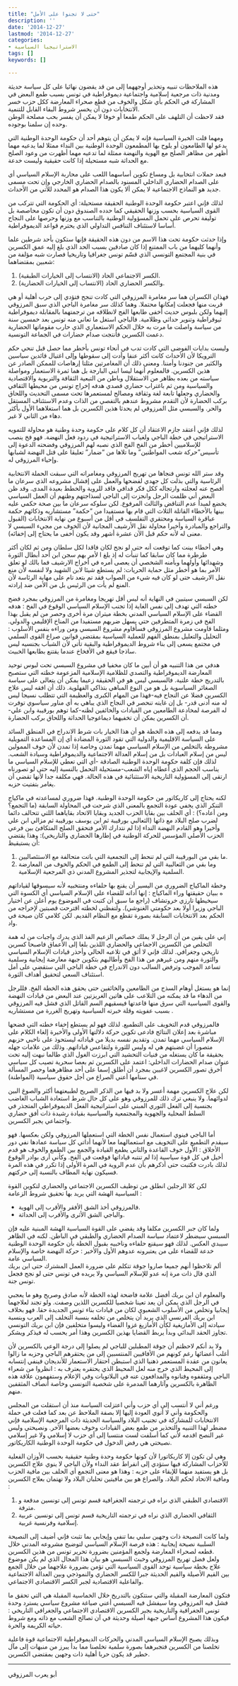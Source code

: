 ```yaml
---
title: "حتى لا تجنوا على الأمل"
description: ''
date: '2014-12-27'
lastmod: '2014-12-27'
categories:
- الاستراتيجيا السياسية
tags: []
keywords: []

---
```

هذه الملاحظات تنبيه وتحذير أوجههما إلى من قد يقضون نهائيا على كل سياسة حديثة ومدنية ذات مرجعية إسلامية واجتماعية ديموقراطية في تونس بسبب طمع البعض في المشاركة في الحكم بأي شكل والخوف من قطع صحراء المعارضة ككل حزب خسر الانتخابات دون أن يخسر شروط البقاء القابل للتنمية.  
فقد لاحظت أن التلهف على الحكم طمعا أو خوفا لا يمكن أن يفسر بحب مصلحة الوطن وحده إن سلمنا بوجوده.

ومهما قلت الخبرة السياسية فإنه لا يمكن أن يتوهم أحد أن حكومة الوحدة الوطنية التي يدعو لها الطامعون أو يلوح بها المطمعون الوحدة الوطنية بين النداء ممثلا لما يدعيه مهما أظهر من مظاهر الصلح مع الهوية والنهضة ممثلة لما تدعيه مهما أظهرت من وعود الصلح مع الحداثة شبه مستحيلة إذا كانت حقيقية وليست خدعة.

فبعد حملات انتخابية بل ومساع تكوين أساسهما اللعب على محاربة الإسلام السياسي أي على الصدام الحضاري الداخلي المسنود بالصدام الحضاري الخارجي وإن تحت مسمى جديد هو النماذج الاجتماعية لا يمكن ألا يكون هذا الصدام هو المحدد للآتي من الأحداث.

لذلك فإني اعتبر حكومة الوحدة الوطنية الحقيقة مستحيلة: أي الحكومة التي تتركب من القوى السياسية بحسب وزنها الحقيقي كما حدده الصندوق دون أن تكون محاصصة بل توليفة تحرص على تحمل المسؤولية الوطنية بالتناسب مع وزنها وحرصها على النجاح أساسا لاستئناف التنافس التداولي الذي يحترم قواعد الديموقراطية.

وإذا حدثت حكومة تحت هذا الاسم من دون هذه الحقيقة فإنها ستكون بأحد شرطين علما وأنهما كليهما من باب الممتنع إذا كان صادقين بسبب الحد الذي بلغ إليه عمق الكسرين في بنية المجتمع التونسي الذي قسّم تونس جغرافيا وتاريخيا فصارت شبه مؤلفة من شعبين بمقتضاهما:

1. الكسر الاجتماعي الحاد (الانتساب إلى الخيارات الطبقية).
2. والكسر الحضاري الحاد (الانتساب إلى الخيارات الحضارية).

فهذان الكسران هما سر مغامرة المرزوقي التي كادت تنجح فتؤدي إلى حرب أهلية أو هي قربت منها فجعلت إمكانها محتملا. وهما كذلك سر مغامرة الباجي الذي سبق المرزوقي إليهما ولكن بلبوس حديث أخفى طابعها الفج لانطلاقه من ترجمتهما بالمقابلة ديموقراطية ثيوقراطية وتنوير حداثي وظلامية. فالباجي استغل ما تعاني منه تونس بعد خمسين سنة من سياسة واصلت ما مرت به خلال الحكم الاستعماري الذي حارب مقوماتها الحضارية دعمت الكسرين فأنتجت صدام حضارات في الجماعة التونسية.

وليست بدايات الفوضى التي كادت تدب في أنحاء تونس بأخطر مما حصل قبل تنحي حكم الترويكا لأن الأحداث كانت أكثر عنفا وأدت إلى سقوطها وإلى اغتيال قائدين سياسين والكثير من جنودنا وأمننا. ومعنى ذلك أن المغامرتين مثلتا إرهاصات للممكن الصادر عن هذين الكسرين. فالمعلوم أنهما ليسا ابني البارجة بل هما ثمرة الاستعمار ومواصلة سياسته من بعده بظاهر من الاستقلال وباطن من التبعية الثقافة والتربوية والاقتصادية والسياسية ومن ثم باغتراب حضاري قصدي هدفه إخراج تونس من محيطها الثقافي والحضاري وجعلها تابعة لغة وثقافة ومصالح لمستعمرها تحت مسمى التحديث واللحاق بركب الحضارة لأن التقدم مشروط عندهم بالتفصي من الذات وعدم الاستئناف المستقل والحر. والسبسي مثل المرزوقي لم يحدثا هذين الكسرين بل هما استغلاهما الأول بأكثر دهاء من الثاني لا غير.

لذلك فإني أعتقد جازم الاعتقاد أن كل كلام على حكومة وحدة وطنية هو محاولة للتمويه الاستراتيجي في خطة الباجي ولغياب الاستراتيجية في ردود فعل النهضة. فهو فخ ينصب للإسلاميين أخطر من الفخ الفج الذي نصبه لهم المرزوقي وفضحته الدعوة إلى تأسيس”حركة شعب المواطنين” وما تلاها من “ضمار” تعليقا على قتل النهضة لشبابها وإحياء المرزوقي له.

وقد ستر الله تونس فنجاها من تهريج المرزوقي ومغامراته التي سبقت الحملة الانتخابية الرئاسية والتي بذلت كل جهدي لفضحها والعمل على إفشال مشروعه الذي سرعان ما أفصح عنه لعجلته وارتجاله ككل فكر قدافي فاقد للروية والخطط بعيدة المدى. وقد ظن البعض أني ظلمت الرجل وانجزت إلى الباجي لسذاجتهم وظنهم أن العمل السياسي يخضع لمبدأ عدم التناقض والثالث المرفوع. لكن سلوكه سرعان ما بين صحة حكمي عليه بينها بالأخطاء القاتلة الثلاث التي قام بها مستفيدا من “حكمة” مستشاريه وذكائهم حكمة عباقرة السياسة ومحتقري التفلسف في أقل من أسبوع من نهاية الانتخابات (القبول والتراجع والمبادرة وأخيرا محاولة نقل الأرشيف المجانية لأن الخوف من مجيء السبسي لا معنى له لأنه حكم قبل الآن عشرة أشهر وقد يكون أخفى ما يحتاج إلى إخفائه).

وهي أخطاء بينت كما توقعت أنه حتى لو نجح لكان فاقدا لكل سلطان ومن ثم لكان أكثر طرطرة مما كان سابقا كما تنبأت له إذ بلغ ا لأمر بهم سجن ابن أحد أبطال الثورة وشهدائها وأولهما وبأمنه الشخصي أن يعصى أمره في أخراج الارشيف فما بالك لو تعلق الأمر بما هو أخطر مثل حماية الحريات: لم يستطع شيئا لابن الشهيد ولا لنفسه لأن منع نقل الارشيف حتى لو كان فيه شيء من الصواب فقد تم بتعد تام على مهابة الرئاسة لأن المنع لم يأت من الرئيس بل من الأمن ضد إرادته.

لكن السبسي سيتبين في النهاية أنه ليس أقل تهريجا ومغامرة من المرزوقي بمجرد فضح خطته التي تهدف إلى نفس الغاية إذا تجنب الإسلام السياسي الوقوع في الفخ : هدفه القضاء على الإسلام السياسي المدني بخطة ميتران مرة أخرى وحصر من لم يقبل بهذا الفخ في زمرة المتطرفين حتي يسهل ضربهم مستفيدا من المناخ الإقليمي والدولي. ومثلما قاومت مشروع المرزوقي فسأقاوم مشروع السبسي ومن وراءه بنفس الأسلوب : التحليل والتعليل بمنطق الفهم للعملية السياسية بمقتضى قوانين صراع القوى السلمي في مجتمع يسعى إلى بناء شروط الديموقراطية والبقية تأتي لأن الشباب بجنسيه ليس ساذجا فيقع في الأفخاخ عندما يقتنع بطابعها الخبيث.

هدفي من هذا التنبيه هو أن أبين ما كان مخفيا في مشروع السبسي تحت لبوس توحيد المعارضة الديموقراطية والتصدي للظلامية الإسلامية المزعومة خطته التي ستصبح بالتدريج خطة علنية. فالسبسي ليس هو في الحقيقة زعيما يمكن أن يتعالى على سياسة الصغائر السياسوية بل هو من النوع المباهي بتذاكي الفهلوية. ذلك أن افقه ليس علاج الكسرين فضلا عن النجاح فيه-فهذا من المهام الكبرى والعظيمة التي تتطلب نسيجا ليس له منه أدنى قدر- بل إن غايته تنحصر في النجاح الذي يباهي به أي مناور سياسوي توفرت له الفرصة لمخادعة الطامعين من القيادات والخائفين لظنه-كما توهم بورقيبة وابن علي-أن الكسرين يمكن أن تخفيهما ديماغوجيا الحداثة واللحاق بركب الحضارة.

ومما قد يدفعه إلى هذه الخطة هو أن هذا الخيار بات شرط الاندراج في المنطق السائد على السياسة الاقليمية والدولية التي تقود الثورة المضادة أي إن المساعدة التمويلية مشروطة بالتخلص من الإسلام السياسي مهما تمدن وخاصة إذا تمدن لأن خوف الممولين ليس من إسلام العبادات بل من إسلام العدالة الاجتماعية والديموقراطية وسيادة الشعب. لذلك فإن كلفة حكومة الوحدة الوطنية الصادقة -أي التي تعطي للإسلام السياسي ما يناسب الحجم الذي أعطاه إياه الشعب-مستحيلة التحمل بالنسبة إليه حتى لو تصورناه ارتقى إلى المسؤولية التاريخية الاستثنائية في هذه الحالة. فهي مكلفة جدا لأنها تقضي أن يغامر بتفتيت حزبه.

لكنه يحتاج إلى كاريكاتور من حكومة الوحدة الوطنية. فهذا ضروري لمساعدته في ماكياج التنكر الذي يخفي عودة التجمع بالمعنى الذي شرحت في المحاولة السابقة (ما التجمع؟ ومن أعاده؟) : أي الحلف بين بقايا الحزب الجديد وبقايا الاتحاد بقاياهما اللتي تتحالف دائما لضرب صلح البلاد مع ذاتها (الثعالبي بورقيبة ثم ابن يوسف بورقيبة ثم مزالي ابن علي وأخيرا وهو القادم النهضة النداء إذا لم نتدارك الأمر فنحقق الصلح المتكافئ بين فرعي الحزب الأصلي المؤسس للحركة الوطنية في إطارها الحضاري والتاريخي): وهذا يقتضي أن يستيقيظ:

1. ما بقي من البورقيبة التي لم تنحط إلى التجمعية التي باتت متحالفة مع الاستئصاليين.
2. وما بقي من الثعالبية التي لم تنحط إلى الطمع في الحكم والخوف من المعارضة السلمية والإيجابية لتجذير المشروع المدني ذي المرجعية الإسلامية.

وخطة الماكياج الضروري من اليسير أن يقنع بها حلفاءه ومنتخبيه لأنه سيسوقها لقياداتهم ه ببيان حقيقتها وراء الماكياج : إنها أداته للقضاء على الإسلام السياسي أي الكسوة التي سيخيطها تارزي خروتشاف (راجع ما سبق أن كتبت في الموضوع يوم أعلن عن اختيار الباجي وزيرا أولا بعد حكومتي الغنوشي). ولتفظني لخطته اقترحت قصبتين لإخراجه من الحكم بعد الانتخابات السابقة بصورة تقطع مع النظام القديم. لكن كلامي كان صيحة في واد.

إني على يقين من أن الرجل لا يملك خصائص الزعيم الفذ الذي يدرك واجبات من له همة التخلص من الكسرين الاجماعي والحضاري اللذين بلغا إلى الأعماق فاصبحا كسرين تاريخي وجغرافي. لذلك فإني لا أثق في تلاعبه الحالي وأحذر قيادات الإسلام السياسي والثورة منهم ومن غيرهم من هذا الفخ وأطالبهم بتكوين جبهة معارضة إيجابية وسلمية تساعد الموجب وترفض السالب دون الاندراج في خطة الباجي التي ستقضي على أمل استئناف السعي لتحقيق أهداف الثورة.

إنما هو يستغل أوهام السذج من الطامعين والخائفين حتى يحقق هذه الخطة الفخ. فللرجل من الدهاء ما قد يمكنه من التلاعب على هاتين الغريزتين عند البعض من قيادات النهضة والقوى السياسية التي سرق منها قاعدتها فيسقيهم السم القاتل الذي فشل فيه المرزوقي بسبب عفويته وقلة خبرته السياسية وتهريج الغررة من مستشاريه .

فالمرزوقي قدم التخويف على التطميع. لذلك فهو لم يستطع إخفاء خطته التي فضحها مباشرة بعد إعلان النتائج فادعى تكوين حركة دلالتها الأولى والأخيرة إلغاء الكلام على الإسلام السياسي مهما تمدن. وتقديم نفسه بديلا من قياداته ليستحوذ على ناخبي حزبهم متصورا أن غضبتهم هي له وليس للثورة ولتقاعس قياداتهم. وذلك من علامات جهله بحقيقة ما كان يستغله من فنيات التحشيد التي ابرزت الغول الذي طالما نبهت إليه تحت عنوان صدام الحضارات الداخلي: اعتمد على الكسرين ثم بعصا سحرية تصيب كل سياسي أخرق تصور الكسرين لاغيين بمجرد أن أطلق إسما على أحد مظاهرهما وحصر المسألة في سنامها أعني الصراع من أجل حقوق سياسية (المواطنة).

لكن علاج الكسرين مهمة أعسر ولا بد فيها من الذكر الصريح لطبيعتهما أكثر والصوغ البين لدوائهما. ولا ينبغي ترك ذلك للمرزوقي وهو على كل حال شرط استعادة الشباب الغاضب بجنسية إلى الفعل الثوري المبني على استراتيجية الفعل الديموقراطي المتجذر في السلط المحلية والجهوية والمجتمعية والسياسية بقيادة رشيدة ذات أفق حضاري واجتماعي يجبر الكسرين.

أما الباجي فينوي استعمال نفس الخطة التي استعملها المرزوقي ولكن بعكسها. فهو سيقدم التطميع على التخويف مع استعمالهما معا لأنهما أداتي كل سياسة عمادها نفي دور الأخلاق : الأول خوف القاعدة والثاني يطمع القيادة والجمع بين الطمع والخوف هو قدم أخيل في كل قوة سياسية إذا لم تنتبه قياداتها فوقعت في الفخ. وكأني أرى بوادر الوقوع لذلك بادرت فكتبت حتى أذكرهم بأن عدم الروية في المرة الأولى إذا تكرر في هذه المرة فسيكون نهاية المطاف بالنسبة إلى حركتهم.

لكن كلا الرجلين انطلق من توظيف الكسرين الاجتماعي والحضاري لتكوين القوة السياسية الهشة التي يريد بها تحقيق شروط الزعامة :

* فالمرزوقي أخذ الشق الأفقر والأقرب إلى الهوية.
* والباجي الشق الأثرى والأقرب إلى الحداثة.

ولما كان جبر الكسرين مكلفا وقد يقضي على القوة السياسية الهشة المبنية عليه فإن السبسي سيضطر لاعتماد سياسة الصدام الحضاري والطبقي في الباطن. لكنه في الظاهر سيبدي العكس. لذلك فهو سيقنع حلفاءه وناخبيه بقبول الخطة بأن حكومة الوحدة الوطنية خدعة للقضاء على من يعتبرونه عدوهم الأول والأخير : حركة النهضة خاصة والإسلام السياسي عامة.  
ألم تلاحظوا أنهم جميعا صاروا جوقة تتكلم على ضرورة العمل المشترك حتى ابن بريك الذي قال ذات مرة إنه عدو للإسلام السياسي ولا يريده في تونس حتى لو نجح فجعل تونس جنة.

والمعلوم ان ابن بريك أفضل علامة فاضحة لهذه الخطة لأنه صادق وصريح وهو ما يعجبي في الرجل الذي يمكن أن يعد تعينا شخصيا للكسرين اللذين وصفت. ولو تجند لعلاجهما إيجابيا وتخلص من الأسلوب الشعبوي لكان من قيادات بناء تونس الجديدة حقا. فهو بخلاف ابن بريك الفرنسي الذي يريد أن يتخلص من تخلفه بنسبة التخلف إلى العرب وبنسبة سيادته إلى الأمازيغية لكأن الأمازيغ غزوا الفضاء وليسوا متخلفين فإن ابن بريك التونسي تجاوز الحقد البدائي وبدأ يربط القضايا بهذين الكسرين وهذا أمر يحسب له فيذكر ويشكر.

ولا بد أنكم لاحظتم أن جوقة المطبلين للباجي لم يصلوا إلى درجة الوعي بالكسرين لأن أغلب أعضائها رغم كونهم من الأفاقيين المنتسبين إلى من يحتقرهم الباجي وحزبه ما زالوا يعانون من عقدة المستعمر ذهنيا الذي استبطن احتقار الاستعمار للأنديجان فينفي إنتسابه إلى المحيط الذي خرج منه لعل المحيط الذي يحتقره يعترف به : انظروا من شعراء الباجي ومثقفوه وفنانوه والمدافعون عنه في البلاتويات وفي الإعلام وستفهمون علاقة هذه الظاهرة بالكسرين وآثارهما المدمرة على شخصية التونسي وخاصة أنصاف المثقفين منهم.

ورغم أني لا أنتسب إلى أي حزب وأني اعتزلت السياسة منذ أن استقلت من المجلس والحكومة وأني لا أنوي العودة إليها إلا بصفة الملاحظ عن بعد كما فعلت في حملة الانتخابات للمشاركة في تجنيب البلاد والسياسة الحديثة ذات المرجعية الإسلامية فإني مضطر لهذا التنبيه والتحذير من طمع بعض القيادات وخوف بعضها الآخر. ونصيحتي وليس غير النصح اقدمه لأني كما أسلفت لست منتسبا إلى أي حزب لا إسلامي ولا غير إسلامي نصيحتي هي رفض الدخول في حكومة الوحدة الوطنية الكاريكاتور.

وهي لن تكون إلا كاريكاتورا لأن كونها حكومة وحدة وطنية حقيقية بحسب الأوزان الفعلية للأحزاب المشاركة فيها ستؤدي إلى انفراط عقد النداء ولأن الباجي لا ينوي علاج الكسرين بل هو يستفيد منهما للإبقاء على حزبه : وهذا هو معنى التجمع أي الحلف بين مافية الحزب ومافية الاتحاد لحكم البلاد. والصراع هو بين مافيتين تحلبان البلاد ولا تهتمان بعلاج الكسرين :

1. الاقتصادي الطبقي الذي نراه في ترجمته الجغرافية قسم تونس إلى تونسين مدقعة و مترفة.
2. الثقافي الحضاري الذي نراه في ترجمته التاريخية قسم تونس إلى تونسين عربية إسلامية وفرنسية غربية.

ولما كانت النصيحة ذات وجهين سلبي بما تنفي وإيجابي بما تثبت فإني أضيف إلى النصيحة السلبية نصيحة إيجابية : هذه فرصة الإسلام السياسي لتوضيح مشروعه المدني خلال قطعه لصحراء المعارضة ولجمع المؤمنين بضرورة تحرير تونس من هذين الكسرين.  
ولعل فضل تهريج المرزوقي وخبث السبسي هو بيان هذا المجال الذي لم يكن موضوع علاج بخطة سياسية توحد القوى السياسية التي تؤمن بضرورة علاجهما من خلال الجمع بين القيم الأصيلة والقيم الحديثة جبرا للكسر الحضاري والنموذجي وبين العدالة الاجتماعية والفاعلية الاقتصادية لجبر الكسر الاقتصادي الاجتماعي.

فتكون المعارضة المقبلة والتي ستتكون بالتدريخ خلال الخماسية المقبلة هي التي تحقق ما فشل فيه المرزوقي وما سيفشل فيه السبسي أعني صياغة مشروع سياسي يسترد وحدة تونس الجغرافية والتاريخية بجبر الكسرين الاقتصادي الاجتماعي والجغرافي التاريخي : فيكون هذا المشروع أساس جبهة أصيلة وحديثة في آن تصالح الشعب مع ذاته ومع شروط حياته الكريمة والحرة.

وبذلك يصبح الإسلام السياسي المدني والحركات الديموقراطية الاجتماعية قوة فاعلية تخلصنا من الكسرين فتجبرهما بصورة سلمية تخلصنا مما بدأ يبرز من منبهات إلى مآل خطير قد يكون حربا أهلية ذات وجهين بمقتضى الكسرين.

---

أبو يعرب المرزوقي

###